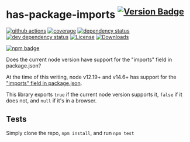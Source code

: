 # has-package-imports <sup>[![Version Badge][npm-version-svg]][package-url]</sup>

[![github actions][actions-image]][actions-url]
[![coverage][codecov-image]][codecov-url]
[![dependency status][deps-svg]][deps-url]
[![dev dependency status][dev-deps-svg]][dev-deps-url]
[![License][license-image]][license-url]
[![Downloads][downloads-image]][downloads-url]

[![npm badge][npm-badge-png]][package-url]

Does the current node version have support for the "imports" field in package.json?

At the time of this writing, node v12.19+ and v14.6+ has support for the ["imports" field in package.json](https://nodejs.org/api/packages.html#packages_imports).

This library exports `true` if the current node version supports it, `false` if it does not, and `null` if it's in a browser.

## Tests
Simply clone the repo, `npm install`, and run `npm test`

[package-url]: https://npmjs.org/package/has-package-imports
[npm-version-svg]: https://versionbadg.es/inspect-js/has-package-imports.svg
[deps-svg]: https://david-dm.org/inspect-js/has-package-imports.svg
[deps-url]: https://david-dm.org/inspect-js/has-package-imports
[dev-deps-svg]: https://david-dm.org/inspect-js/has-package-imports/dev-status.svg
[dev-deps-url]: https://david-dm.org/inspect-js/has-package-imports#info=devDependencies
[npm-badge-png]: https://nodei.co/npm/has-package-imports.png?downloads=true&stars=true
[license-image]: https://img.shields.io/npm/l/has-package-imports.svg
[license-url]: LICENSE
[downloads-image]: https://img.shields.io/npm/dm/has-package-imports.svg
[downloads-url]: https://npm-stat.com/charts.html?package=has-package-imports
[codecov-image]: https://codecov.io/gh/inspect-js/has-package-imports/branch/main/graphs/badge.svg
[codecov-url]: https://app.codecov.io/gh/inspect-js/has-package-imports/
[actions-image]: https://img.shields.io/endpoint?url=https://github-actions-badge-u3jn4tfpocch.runkit.sh/inspect-js/has-package-imports
[actions-url]: https://github.com/inspect-js/has-package-imports/actions
